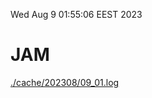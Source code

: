 Wed Aug  9 01:55:06 EEST 2023
# JAM
<a href='./cache/202308/09_01.log'>./cache/202308/09_01.log</a>
